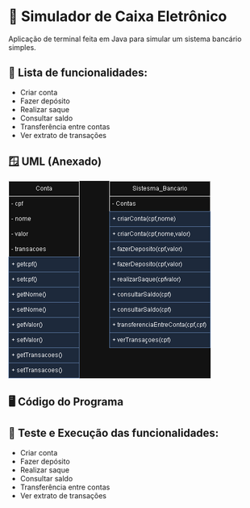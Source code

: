 # 🏦 Simulador de Caixa Eletrônico

Aplicação de terminal feita em Java para simular um sistema bancário simples.

## 📄️ Lista de funcionalidades:

* Criar conta
* Fazer depósito
* Realizar saque
* Consultar saldo
* Transferência entre contas
* Ver extrato de transações

## 🪟 UML (Anexado)
![UML.png](UML.png)


## 🖥️ Código do Programa

## 🧪 Teste e Execução das funcionalidades:

* Criar conta
* Fazer depósito
* Realizar saque
* Consultar saldo
* Transferência entre contas
* Ver extrato de transações
